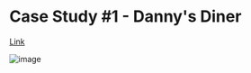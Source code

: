  # Case Study #1 - Danny's Diner

[Link](https://github.com/katiehuangx/8-Week-SQL-Challenge/tree/main/Case%20Study%20%231%20-%20Danny's%20Diner) 
 

 
 
 ![image](https://user-images.githubusercontent.com/86837757/132332701-72512d3e-168c-480a-9c10-16b5aee17085.png)

